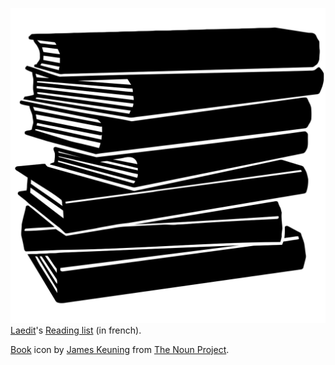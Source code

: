 ![Icon](noun_9405.png) [Laedit](http://laedit.net)'s [Reading list](http://readinglist.laedit.net) (in french).



[Book](https://thenounproject.com/term/book/9405/) icon by [James Keuning](https://thenounproject.com/jmkeuning/) from [The Noun Project](https://thenounproject.com).